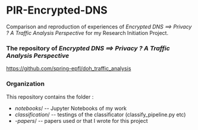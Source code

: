 # PIR-Encrypted-DNS
Comparison and reproduction of experiences of *Encrypted DNS ==> Privacy ? A Traffic Analysis Perspective* for my Research Initiation Project.


### The repository of *Encrypted DNS ==> Privacy ? A Traffic Analysis Perspective*
https://github.com/spring-epfl/doh_traffic_analysis

### Organization
This repository contains the folder :
- *notebooks*/ -- Jupyter Notebooks of my work
- *classification*/ -- testings of the classificator (classify_pipeline.py etc)
- -*papers*/ -- papers used or that I wrote for this project
